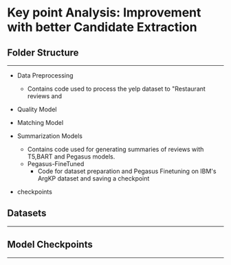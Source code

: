 # Key point Analysis: Improvement with better Candidate Extraction

## Folder Structure
------

- Data Preprocessing
  - Contains code used to process the yelp dataset to "Restaurant reviews and 

- Quality Model

- Matching Model


- Summarization Models
  - Contains code used for generating summaries of reviews with T5,BART and Pegasus models.
  - Pegasus-FineTuned
    - Code for dataset preparation and Pegasus Finetuning on IBM's ArgKP dataset and saving a checkpoint


- checkpoints


## Datasets
------

## Model Checkpoints
------
